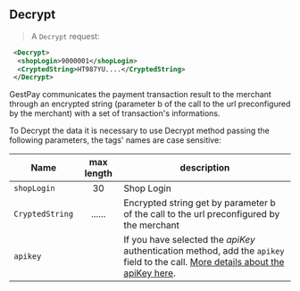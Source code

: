 
## Decrypt

> A `Decrypt` request: 

```xml
 <Decrypt>
  <shopLogin>9000001</shopLogin>
  <CryptedString>HT987YU....</CryptedString>
 </Decrypt>
```

GestPay communicates the payment transaction result to the merchant through an encrypted string (parameter b of the call to the url preconfigured by the merchant) with a set of transaction's informations.

To Decrypt the data it is necessary to use Decrypt method passing the following parameters, the tags' names are case sensitive:

| Name | max length | description |
| ---- | :--------: | ----------- |
| `shopLogin` | 30 | Shop Login | 
| `CryptedString` | ...... | Encrypted string get by parameter b of the call to the url preconfigured by the merchant | 
| `apikey` |       | If you have selected the _apiKey_ authentication method, add the `apikey` field to the call. [More details about the apiKey here](#authorizing-calls-against-gestpay). | 

